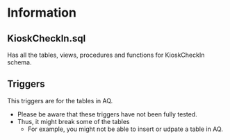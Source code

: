 # Information

KioskCheckIn.sql 
-----------------
Has all the tables, views, procedures and functions for KioskCheckIn schema.

Triggers
----------
This triggers are for the tables in AQ.
- Please be aware that these triggers have not been fully tested.
- Thus, it might break some of the tables 
    - For example, you might not be able to insert or udpate a table in AQ.